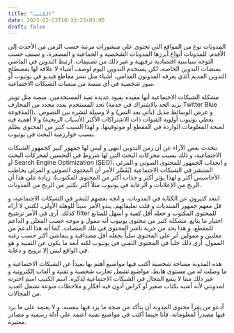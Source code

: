 ```yaml
---
title: "الكتيب"
date: 2023-02-23T10:33:23+03:00
draft: false
---
```


المدونات نوع من المواقع التي تحتوي على منشورات مرتبة حسب الزمن من الأحدث إلى الأقدم. للمدونات أنواع أبرزها المدونات الشخصية و الجماعية و المصغرة، و تصنف حسب التوجه سياسية اقتصادية ترفيهية و عير ذلك من تصنيفات. ارتبط التدوين في الماضي بمنصات التدوين الخاصة، لكن يستخدم التدوين اليوم لوصف أشياء لا علاقة لها بمصطلح التدوين القديم الذي يعرفه المدونون القدامى، أشياء مثل نشر مقاطع فيديو في يوتيوب أو صور شخصية في أي منصة من منصات الشبكات الاجتماعية.

مشكلة الشبكات الاجتماعية أنها مقيدة بقيود عديدة تقيد المستخدمين. منصة مثل تويتر تحد المستخدم بعدد محدد من المحارف (يزيد الحد بالاشتراك في خدمة Twitter Blue المدفوعة)، و عرض الوسائط مذيل (يأتي بعد النص) و لا وسيلة لنشره بين النصوص. يعطي يوتيوب أولوية القنوات ذات الاشتراكات الأكثر (لأسباب الربحية) و لا أهمية فيه لصحة المعلومات الواردة في المقطع أو موثوقيتها، و لهذا السبب كثير من المحتوى يظلم بسبب خوارزمية البحث في يوتيوب.

تتحدث بعض الآراء عن أن زمن التدوين انتهى و ليس لها جمهور كبير كجمهور الشبكات الاجتماعية، و ذلك بسبب محركات البحث التي لها شروط في التحسين لمحركات البحث أو Search Engine Optimization (SEO)، و انجذاب الجمهور للمحتوى الصوتي و المرئي المنتشر في الشبكات الاجتماعية (يُفَسَّر الأمر أن المحتوى الصوتي و المرئي يخاطب الأحاسيس أكثر و لهذا يؤثر أكثر و جذاب أكثر من المحتوى المكتوب). زيادة على هذا أن الربح من الإعلانات و الرعاية في يوتيوب مثلاً أكثر بكثير من الربح من المدونات.

ابتعد كثيرون عن الكتابة في المدونات، و اتجه بعضهم للنشر في الشبكات الاجتماعية، و قل معهم جمهور المنتديات و قلت تعليقاتهم. يبدو الأمر سيئاً للوهلة الأولى، لكنني لا أراه كذلك. أرى في الأمر ترشيح filter للمحتوى المكتوب و جعله أقل كمية و أسهل للمتابع اختيار ما يتابع. مشكلة كثير من محتوى يوتيوب أنه ممول و موجه حسب المعلن و الداعم للمقطع، و هذا يحد من حرية ناشر المحتوى في تلك المنصات، كما أنه هذا الدعم من معلنين و ممولين أثر على المحتوى سلباً بجعله أقل مصداقية و يتماشى أكثر حسب رغبة الممول. أرى ذلك جلياً في المحتوى التقني في يوتيوب لكنه أبعد ما يكون عن التقنية و هو في الواقع ليس إلا ترويج و دعاية.

هذه المدونة مساحة شخصية أكتب فيها مواضيع أهتم بها بعيداً عن الشبكات الاجتماعية و ما وصلت له من مستوى هابط، مواضيع تشمل تجارب شخصية و تقنية و ألعاب إلكترونية و غير ذلك مما لا يسع المجال في الشبكات الاجتماعية لذكره. اسم الكتيب اسم اخترته لمدونتي لأنه أشبه بكتاب صغير أو كراس أدون فيه أفكار و ملاحظات منوعة تشمل العديد من المجالات.

أدعو من يقرأ محتوى المدونة أن يتأكد من صحة ما يرد فيها بنفسه، و لا يعتمد على ما يرد فيها مصدراً لمعلوماته، فأنا حينما أكتب في مواضيع تقنية أعتمد على أدلة رسمية و مصادر معتبرة.
